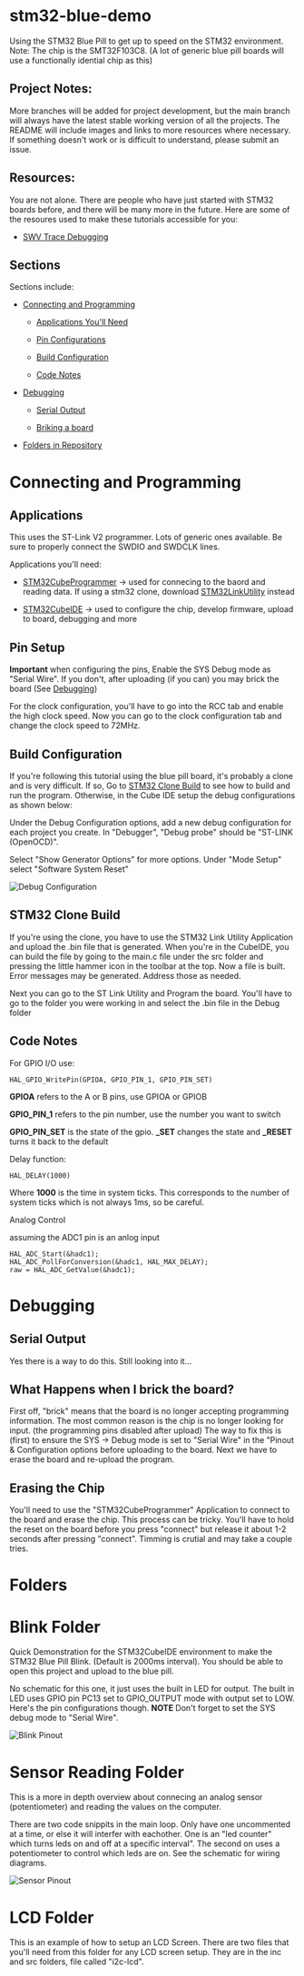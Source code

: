 # stm32-blue-demo

Using the STM32 Blue Pill to get up to speed on the STM32 environment. Note: The chip is the SMT32F103C8. (A lot of generic blue pill boards will use a functionally idential chip as this)

## Project Notes: 

More branches will be added for project development, but the main branch will always have the latest stable working version of all the projects. The README will include images and links to more resources where necessary. If something doesn't work or is difficult to understand, please submit an issue. 

## Resources: 

You are not alone. There are people who have just started with STM32 boards before, and there will be many more in the future. Here are some of the resoures used to make these tutorials accessible for you: 

 - [SWV Trace Debugging](https://sebastian.io/blog/stm32-swv-trace-debugging)

## Sections

Sections include: 

- [Connecting and Programming](#connecting-and-programming)

    - [Applications You'll Need](#applications)

    - [Pin Configurations](#pin-setup)

    - [Build Configuration](#build-configuration)
    - [Code Notes](#code-notes)

- [Debugging](#debugging)

    - [Serial Output](#serial-output)

    - [Briking a board](#what-happens-when-i-brick-the-board?)

- [Folders in Repository](#folders)

#
# Connecting and Programming

## Applications

This uses the ST-Link V2 programmer. Lots of generic ones available. Be sure to properly connect the SWDIO and SWDCLK lines. 

Applications you'll need: 

 - [STM32CubeProgrammer](https://www.st.com/en/development-tools/stm32cubeprog.html) -> used for connecing to the baord and reading data. If using a stm32 clone, download [STM32LinkUtility](https://www.st.com/en/development-tools/stsw-link004.html) instead

 - [STM32CubeIDE](https://www.st.com/en/development-tools/stm32cubeide.html) -> used to configure the chip, develop firmware, upload to board, debugging and more

## Pin Setup

**Important** when configuring the pins, Enable the SYS Debug mode as "Serial Wire". If you don't, after uploading (if you can) you may brick the board (See [Debugging](#debugging))

For the clock configuration, you'll have to go into the RCC tab and enable the high clock speed. Now you can go to the clock configuration tab and change the clock speed to 72MHz.

## Build Configuration

If you're following this tutorial using the blue pill board, it's probably a clone and is very difficult. If so, Go to [STM32 Clone Build](#stm32-clone-build) to see how to build and run the program. Otherwise, in the Cube IDE setup the debug configurations as shown below: 

Under the Debug Configuration options, add a new debug configuration for each project you create. In "Debugger", "Debug probe" should be "ST-LINK (OpenOCD)". 

Select "Show Generator Options" for more options. Under "Mode Setup" select "Software System Reset"

![Debug Configuration](images/debug_config_2.png)

## STM32 Clone Build

If you're using the clone, you have to use the STM32 Link Utility Application and upload the .bin file that is generated. When you're in the CubeIDE, you can build the file by going to the main.c file under the src folder and pressing the little hammer icon in the toolbar at the top. Now a file is built. Error messages may be generated. Address those as needed. 

Next you can go to the ST Link Utility and Program the board. You'll have to go to the folder you were working in and select the .bin file in the Debug folder

## Code Notes

For GPIO I/O use:
    
    HAL_GPIO_WritePin(GPIOA, GPIO_PIN_1, GPIO_PIN_SET)

**GPIOA** refers to the A or B pins, use GPIOA or GPIOB

**GPIO_PIN_1** refers to the pin number, use the number you want to switch

**GPIO_PIN_SET** is the state of the gpio. **_SET** changes the state and **_RESET** turns it back to the default

Delay function: 

    HAL_DELAY(1000)

Where **1000** is the time in system ticks. This corresponds to the number of system ticks which is not always 1ms, so be careful. 

Analog Control

assuming the ADC1 pin is an anlog input 

    HAL_ADC_Start(&hadc1);
	HAL_ADC_PollForConversion(&hadc1, HAL_MAX_DELAY);
	raw = HAL_ADC_GetValue(&hadc1);


# Debugging

## Serial Output

Yes there is a way to do this. Still looking into it...

## What Happens when I brick the board? 

First off, "brick" means that the board is no longer accepting programming information. The most common reason is the chip is no longer looking for input. (the programming pins disabled after upload) The way to fix this is (first) to ensure the SYS -> Debug mode is set to "Serial Wire" in the "Pinout & Configuration options before uploading to the board. Next we have to erase the board and re-upload the program.

## Erasing the Chip

You'll need to use the "STM32CubeProgrammer" Application to connect to the board and erase the chip. This process can be tricky. You'll have to hold the reset on the board before you press "connect" but release it about 1-2 seconds after pressing "connect". Timming is crutial and may take a couple tries. 

# Folders

# Blink Folder

Quick Demonstration for the STM32CubeIDE environment to make the STM32 Blue Pill Blink. (Default is 2000ms interval). 
You should be able to open this project and upload to the blue pill. 

No schematic for this one, it just uses the built in LED for output. The built in LED uses GPIO pin PC13 set to GPIO_OUTPUT mode with output set to LOW. Here's the pin configurations though. **NOTE** Don't forget to set the SYS debug mode to "Serial Wire". 

![Blink Pinout](images/blink-pin-diagram.png)

# Sensor Reading Folder

This is a more in depth overview about connecing an analog sensor (potentiometer) and reading the values on the computer.

There are two code snippits in the main loop. Only have one uncommented at a time, or else it will interfer with eachother. One is an "led counter" which turns leds on and off at a specific interval". The second on uses a potentiometer to control which leds are on. See the schematic for wiring diagrams. 

![Sensor Pinout](images/sensor-pin-diagram.png)

# LCD Folder

This is an example of how to setup an LCD Screen. There are two files that you'll need from this folder for any LCD screen setup. They are in the inc and src folders, file called "i2c-lcd". 

